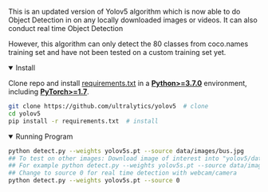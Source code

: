This is an updated version of Yolov5 algorithm which is now able to do Object Detection in on any locally downloaded images or videos.
It can also conduct real time Object Detection


However, this algorithm can only detect the 80 classes from coco.names training set and have not been tested on a custom training set yet.



<details open>
<summary>Install</summary>

Clone repo and install [requirements.txt](https://github.com/ultralytics/yolov5/blob/master/requirements.txt) in a
[**Python>=3.7.0**](https://www.python.org/) environment, including
[**PyTorch>=1.7**](https://pytorch.org/get-started/locally/).

```bash
git clone https://github.com/ultralytics/yolov5  # clone
cd yolov5
pip install -r requirements.txt  # install
```

<details open>
<summary>Running Program</summary>

```bash
python detect.py --weights yolov5s.pt --source data/images/bus.jpg
## To test on other images: Download image of interest into "yolov5/data/images" and run the same command as above, but change the last part (bus.jpg) accordingly
## For example python detect.py --weights yolov5s.pt --source data/images/car.jpg
## Change to source 0 for real time detection with webcam/camera
python detect.py --weights yolov5s.pt --source 0
```


